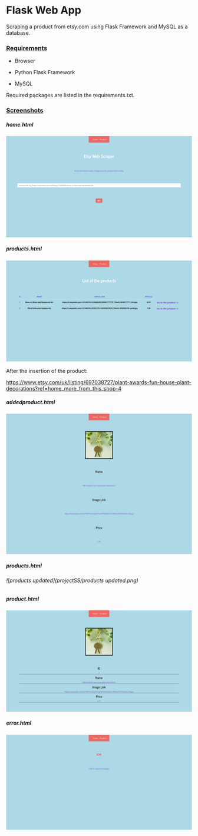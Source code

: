 # Flask Web App

 Scraping a product from etsy.com using Flask Framework and MySQL as a database.



### <u>Requirements</u>

* Browser

* Python Flask Framework

* MySQL

  

Required packages are listed in the requirements.txt.

### <u>Screenshots</u>

##### home.html

![home](projectSS/home.png)

##### products.html

![products](projectSS/products.png)



After the insertion of the product:

https://www.etsy.com/uk/listing/697038727/plant-awards-fun-house-plant-decorations?ref=home_more_from_this_shop-4

##### addedproduct.html

![addedproduct](projectSS/addedproduct.png)

##### products.html

###### ![products updated](projectSS/products updated.png)

##### product.html

![specificproduct](projectSS/specificproduct.png)

##### error.html

##### ![error](projectSS/error.png)

